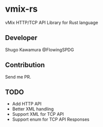 # vmix-rs
vMix HTTP/TCP API Library for Rust language

## Developer
Shugo Kawamura @FlowingSPDG  

## Contribution
Send me PR.  

## TODO
- Add HTTP API
- Better XML handling
- Support XML for TCP API
- Support enum for TCP API Responses
